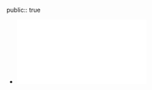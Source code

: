 public:: true

- ![Design Gurus - Grokking the System Design Interview - libgen.li.pdf](../assets/Design_Gurus_-_Grokking_the_System_Design_Interview_-_libgen.li_1688351226562_0.pdf)